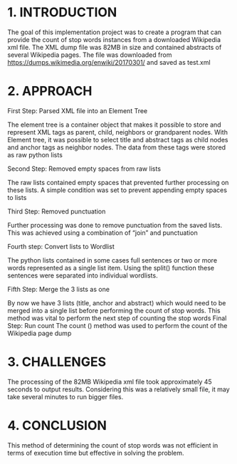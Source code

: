 
# 1.	INTRODUCTION
The goal of this implementation project was to create a program that can provide the count of stop words instances from a downloaded Wikipedia xml file. The XML dump file was 82MB in size and contained abstracts of several Wikipedia pages. The file was downloaded from https://dumps.wikimedia.org/enwiki/20170301/ and saved as test.xml

# 2.	APPROACH
First Step: Parsed XML file into an Element Tree

The element tree is a container object that makes it possible to store and represent XML tags as parent, child, neighbors or grandparent nodes.
With Element tree, it was possible to select title and abstract tags as child nodes and anchor tags as neighbor nodes. The data from these tags were stored as raw python lists

Second Step: Removed empty spaces from raw lists

The raw lists contained empty spaces that prevented further processing on these lists. A simple condition was set to prevent appending empty spaces to lists 

Third Step: Removed punctuation

Further processing was done to remove punctuation from the saved lists. This was achieved using a combination of “join” and punctuation  

Fourth step: Convert lists to Wordlist

The python lists contained in some cases full sentences or two or more words represented as a single list item. Using the split() function these sentences were separated into individual wordlists. 

Fifth Step: Merge the 3 lists as one

By now we have 3 lists (title, anchor and abstract) which would need to be merged into a single list before performing the count of stop words. This method was vital to perform the next step of counting the stop words
Final Step: Run count
The count () method was used to perform the count of the Wikipedia page dump

# 3.	CHALLENGES

The processing of the 82MB Wikipedia xml file took approximately 45 seconds to output results. Considering this was a relatively small file, it may take several minutes to run bigger files.  

# 4.	CONCLUSION

This method of determining the count of stop words was not efficient in terms of execution time but effective in solving the problem. 
